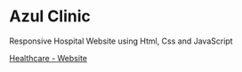 # Azul Clinic
Responsive Hospital Website using Html, Css and JavaScript

[Healthcare - Website](https://MajdaChafi.github.io/azul-clinic/)
